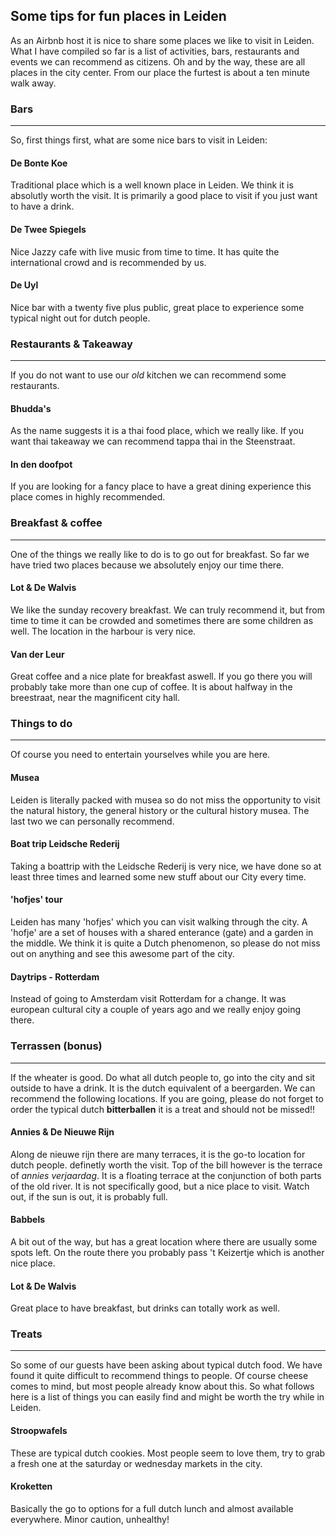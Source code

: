 ## Some tips for fun places in Leiden
As an Airbnb host it is nice to share some places we like to visit in Leiden. What I have compiled so far is a list of activities, bars, restaurants and events we can recommend as citizens. Oh and by the way, these are all places in the city center. From our place the furtest is about a ten minute walk away.

### Bars
---
So, first things first, what are some nice bars to visit in Leiden:

#### De Bonte Koe
Traditional place which is a well known place in Leiden. We think it is absolutly worth the visit. It is primarily a good place to visit if you just want to have a drink.

#### De Twee Spiegels
Nice Jazzy cafe with live music from time to time. It has quite the international crowd and is recommended by us.

#### De Uyl
Nice bar with a twenty five plus public, great place to experience some typical night out for dutch people.


### Restaurants & Takeaway
---
If you do not want to use our *old* kitchen we can recommend some restaurants.

#### Bhudda's 
As the name suggests it is a thai food place, which we really like. If you want thai takeaway we can recommend tappa thai in the Steenstraat.

#### In den doofpot
If you are looking for a fancy place to have a great dining experience this place comes in highly recommended.

### Breakfast & coffee
---
One of the things we really like to do is to go out for breakfast. So far we have tried two places because we absolutely enjoy our time there.

#### Lot & De Walvis
We like the sunday recovery breakfast. We can truly recommend it, but from time to time it can be crowded and sometimes there are some children as well. The location in the harbour is very nice.

#### Van der Leur
Great coffee and a nice plate for breakfast aswell. If you go there you will probably take more than one cup of coffee. It is about halfway in the breestraat, near the magnificent city hall. 

### Things to do
---
Of course you need to entertain yourselves while you are here.


#### Musea
Leiden is literally packed with musea so do not miss the opportunity to visit the natural history, the general history or the cultural history musea. The last two we can personally recommend.

#### Boat trip Leidsche Rederij
Taking a boattrip with the Leidsche Rederij is very nice, we have done so at least three times and learned some new stuff about our City every time. 

#### 'hofjes' tour
Leiden has many 'hofjes' which you can visit walking through the city. A 'hofje' are a set of houses with a shared enterance (gate) and a garden in the middle. We think it is quite a Dutch phenomenon, so please do not miss out on anything and see this awesome part of the city. 

#### Daytrips - Rotterdam
Instead of going to Amsterdam visit Rotterdam for a change. It was european cultural city a couple of years ago and we really enjoy going there.

### Terrassen (bonus)
---
If the wheater is good. Do what all dutch people to, go into the city and sit outside to have a drink. It is the dutch equivalent of a beergarden. We can recommend the following locations. If you are going, please do not forget to order the typical dutch **bitterballen** it is a treat and should not be missed!!

#### Annies & De Nieuwe Rijn
Along de nieuwe rijn there are many terraces, it is the go-to location for dutch people. definetly worth the visit. Top of the bill however is the terrace of *annies verjaardag*. It is a floating terrace at the conjunction of both parts of the old river. It is not specifically good, but a nice place to visit. Watch out, if the sun is out, it is probably full.

#### Babbels
A bit out of the way, but has a great location where there are usually some spots left. On the route there you probably pass 't Keizertje which is another nice place.

#### Lot & De Walvis
Great place to have breakfast, but drinks can totally work as well. 


### Treats
---
So some of our guests have been asking about typical dutch food. We have found it quite difficult to recommend things to people. Of course cheese comes to mind, but most people already know about this. So what follows here is a list of things you can easily find and might be worth the try while in Leiden.

#### Stroopwafels
These are typical dutch cookies. Most people seem to love them, try to grab a fresh one at the saturday or wednesday markets in the city.

#### Kroketten
Basically the go to options for a full dutch lunch and almost available everywhere. Minor caution, unhealthy!

